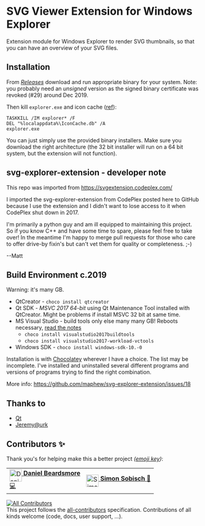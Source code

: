 # SVG Viewer Extension for Windows Explorer

Extension module for Windows Explorer to render SVG thumbnails, so that you can have an overview of your SVG files.

## Installation
From _[Releases](https://github.com/maphew/svg-explorer-extension/releases)_ download and run appropriate binary for your system. Note: you probably need an _unsigned_ version as the signed binary certificate was revoked (#29) around Dec 2019.

Then kill `explorer.exe` and icon cache
([ref](https://superuser.com/questions/342052/how-to-get-svg-thumbnails-in-windows-explorer)):
   
    TASKKILL /IM explorer* /F
    DEL "%localappdata%\IconCache.db" /A
    explorer.exe
   
You can just simply use the provided binary installers. Make sure you download the right architecture (the 32 bit installer will run on a 64 bit system, but the extension will not function).

## svg-explorer-extension - developer note
This repo was imported from https://svgextension.codeplex.com/

I imported the svg-explorer-extension from CodePlex posted here to GitHub because I use the extension and I didn't want to lose access to it when CodePlex shut down in 2017. 

I'm primarily a python guy and am ill equipped to maintaining this project. So if you know C++ and have some time to spare, please feel free to take over! In the meantime I'm happy to merge pull requests for those who care to offer drive-by fixin's but can't vet them for quality or completeness. ;-)

--Matt

## Build Environment c.2019
Warning: it's many GB. 

- QtCreator -  `choco install qtcreator`
- Qt SDK - _MSVC 2017 64-bit_ using Qt Maintenance Tool installed with QtCreator. Might be problems if install MSVC 32 bit at same time.
- MS Visual Studio - build tools only else many many GB! Reboots necessary, [read the notes](https://chocolatey.org/packages/visualstudio2017buildtools)
  - `choco install visualstudio2017buildtools` 
  - `choco install visualstudio2017-workload-vctools`
- Windows SDK - `choco install windows-sdk-10.-0`

Installation is with [Chocolatey](https://chocolatey.org/) wherever I have a choice. The list may be incomplete. I've installed and uninstalled several different programs and versions of programs trying to find the right combination.

More info: https://github.com/maphew/svg-explorer-extension/issues/18


## Thanks to

 * [Qt](https://www.qt.io/)
 * [Jeremy@urk](https://www.codemonkeycodes.com/2010/01/11/ithumbnailprovider-re-visited/)

## Contributors ✨

Thank you's for helping make this a better project _([emoji key](https://allcontributors.org/docs/en/emoji-key))_:

<!-- ALL-CONTRIBUTORS-LIST:START - Do not remove or modify this section -->
<!-- prettier-ignore -->
<table>
  <tr>
    <td><a href="http://telcontar.net/"><img align="middle" src="https://avatars3.githubusercontent.com/u/5874930?v=4" width="32px;" alt="Daniel Beardsmore"/> <b>Daniel Beardsmore</b></a><br /><a href="https://github.com/maphew/svg-explorer-extension/commits?author=Daniel-Beardsmore" title="Code">💻</a></td>
    <td> <a href="https://github.com/GitMensch"><img align="middle" src="https://avatars3.githubusercontent.com/u/6699539?v=4" width="32px;" alt="Simon Sobisch"/> <b>Simon Sobisch</b> </a> <a href="https://github.com/maphew/svg-explorer-extension/commits?author=GitMensch" title="Documentation">📖</a></td>
  </tr>
</table>

<!-- ALL-CONTRIBUTORS-LIST:END -->

[![All Contributors](https://img.shields.io/badge/all_contributors-2-orange.svg?style=flat-square)](#contributors)  
This project follows the [all-contributors](https://github.com/all-contributors/all-contributors) specification. Contributions of all kinds welcome (code, docs, user support, ...).
